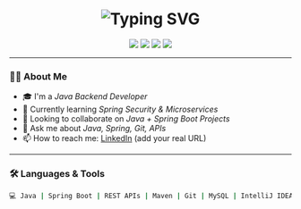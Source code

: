 <h1 align="center">
  <img src="https://readme-typing-svg.demolab.com?font=Fira+Code&size=30&pause=1000&color=F70000&center=true&vCenter=true&width=600&lines=Hi+%F0%9F%91%8B+I'm+;The+Java+Developer;Spring+Boot+Enthusiast;Backend+Engineer" alt="Typing SVG" />
</h1>

<p align="center">
  <img src="https://img.shields.io/badge/Java-ED8B00?style=for-the-badge&logo=java&logoColor=white"/>
  <img src="https://img.shields.io/badge/SpringBoot-6DB33F?style=for-the-badge&logo=springboot&logoColor=white"/>
  <img src="https://img.shields.io/badge/MySQL-4479A1?style=for-the-badge&logo=mysql&logoColor=white"/>
  <img src="https://img.shields.io/badge/GitHub-181717?style=for-the-badge&logo=github&logoColor=white"/>
</p>

---

### 🙋‍♂ About Me

- 🎓 I'm a *Java Backend Developer*
- 🌱 Currently learning *Spring Security & Microservices*
- 👯 Looking to collaborate on *Java + Spring Boot Projects*
- 💬 Ask me about *Java, Spring, Git, APIs*
- 📫 How to reach me: [LinkedIn](https://www.linkedin.com/) (add your real URL)

---

### 🛠 Languages & Tools

```bash
💻 Java | Spring Boot | REST APIs | Maven | Git | MySQL | IntelliJ IDEA
